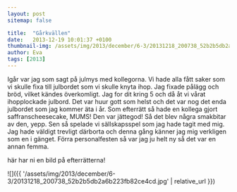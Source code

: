 ```yaml
---
layout: post
sitemap: false

title:  "Gårkvällen"
date:   2013-12-19 10:01:37 +0100
thumbnail-img: /assets/img/2013/december/6-3/20131218_200738_52b2b5db2a6b223fb82ce4cd.jpg
author: Eva
tags: [2013]
---
```


Igår var jag som sagt på julmys med kollegorna.  Vi hade alla fått saker som vi skulle fixa till julbordet som vi skulle knyta ihop. Jag fixade pålägg och bröd,  vilket kändes överkomligt. Jag for dit kring 5 och då åt vi vårat ihopplockade julbord.  Det var huur gott som helst och det var nog det enda julbordet som jag kommer äta i år. Som efterrätt så hade en kollega gjort saffranscheesecake, MUMS! Den var jättegod! Så det blev några smakbitar av den,  yepp. Sen så spelade vi sällskapsspel som jag hade tagit med mig.  Jag hade väldigt trevligt därborta och denna gång känner jag mig verkligen som en i gänget. Förra personalfesten så var jag ju helt ny så det var en annan femma. 

här har ni en bild på efterrätterna!

![]({{ '/assets/img/2013/december/6-3/20131218_200738_52b2b5db2a6b223fb82ce4cd.jpg'  | relative_url }})

